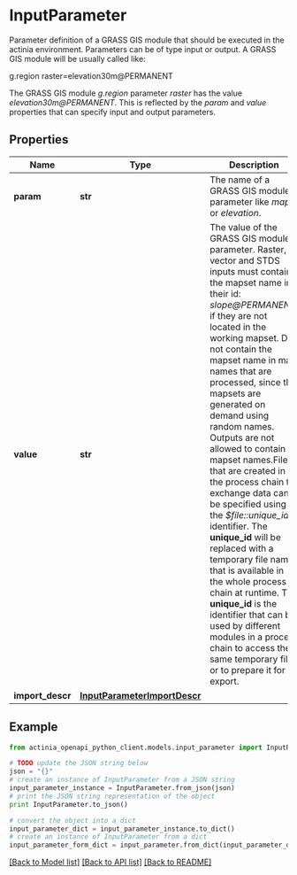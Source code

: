 # InputParameter

Parameter definition of a GRASS GIS module that should be executed in the actinia environment. Parameters can be of type input or output. A GRASS GIS module will be usually called like: <p>g.region raster=elevation30m@PERMANENT</p> The GRASS GIS module *g.region* parameter *raster* has the value *elevation30m@PERMANENT*. This is reflected by the *param* and *value* properties that can specify input and output parameters.

## Properties
Name | Type | Description | Notes
------------ | ------------- | ------------- | -------------
**param** | **str** | The name of a GRASS GIS module parameter like *map* or *elevation*.  | 
**value** | **str** | The value of the GRASS GIS module parameter. Raster, vector and STDS inputs must contain the mapset name in their id: *slope@PERMANENT*, if they are not located in the working mapset. Do not contain the mapset name in map names that are processed, since the mapsets are generated on demand using random names. Outputs are not allowed to contain mapset names.Files that are created in the process chain to exchange data can be specified using the *$file::unique_id* identifier. The **unique_id** will be replaced with a temporary file name, that is available in the whole process chain at runtime. The **unique_id**  is the identifier that can be used by different modules in a process chain to access the same temporary file or to prepare it for export. | 
**import_descr** | [**InputParameterImportDescr**](InputParameterImportDescr.md) |  | [optional] 

## Example

```python
from actinia_openapi_python_client.models.input_parameter import InputParameter

# TODO update the JSON string below
json = "{}"
# create an instance of InputParameter from a JSON string
input_parameter_instance = InputParameter.from_json(json)
# print the JSON string representation of the object
print InputParameter.to_json()

# convert the object into a dict
input_parameter_dict = input_parameter_instance.to_dict()
# create an instance of InputParameter from a dict
input_parameter_form_dict = input_parameter.from_dict(input_parameter_dict)
```
[[Back to Model list]](../README.md#documentation-for-models) [[Back to API list]](../README.md#documentation-for-api-endpoints) [[Back to README]](../README.md)



